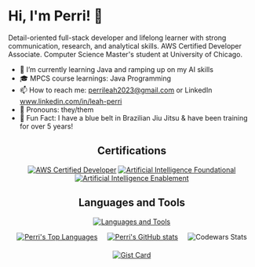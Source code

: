 # Hi, I'm Perri! 👋

Detail-oriented full-stack developer and lifelong learner with strong communication, research, and analytical skills. AWS Certified Developer Associate. Computer Science Master's student at University of Chicago.

- 🌱 I’m currently learning Java and ramping up on my AI skills
- 🎓 MPCS course learnings: Java Programming
- 📫 How to reach me: perrileah2023@gmail.com or LinkedIn www.linkedin.com/in/leah-perri
- 💚 Pronouns: they/them
- 🥋 Fun Fact: I have a blue belt in Brazilian Jiu Jitsu & have been training for over 5 years!

<div align="center">

## Certifications
[![AWS Certified Developer](https://images.credly.com/size/150x150/images/b9feab85-1a43-4f6c-99a5-631b88d5461b/image.png)](https://www.credly.com/badges/e0f9420a-e951-4ea8-9471-85e00bd27bf5/public_url)
[![Artificial Intelligence Foundational](https://images.credly.com/size/150x150/images/d87a14ce-7058-4b0d-a66d-d178a7658ba5/image.png)](https://www.credly.com/badges/6b40ee85-6e0a-41f6-8730-2eedeb168aa9/public_url)
[![Artificial Intelligence Enablement](https://images.credly.com/size/150x150/images/4bb166fe-3c14-486d-9bfa-4fd289f88e1f/image.png)](https://www.credly.com/badges/bb039274-becb-4a54-bdfe-b5ff10a47f85/public_url)

## Languages and Tools
[![Languages and Tools](https://skillicons.dev/icons?i=ruby,rails,js,react,ts,nextjs,py,django,postgres,html,css,aws,nodejs,docker)](https://skillicons.dev)

<div style="display: flex; justify-content: center; flex-wrap: wrap; gap: 20px;">
  <a href="https://github.com/perrileah/github-readme-stats">
    <img src="https://github-readme-stats.vercel.app/api/top-langs/?username=perrileah&layout=compact&size_weight=.5&count_weight=.5&hide=css,html,scss,shell,Dockerfile" alt="Perri's Top Languages" />
  </a>
  <a href="https://github.com/perrileah/github-readme-stats">
    <img src="https://github-readme-stats.vercel.app/api?username=perrileah&show=prs_merged,prs_merged_percentage&show_icons=true&include_all_commits=true&hide=stars,issues,contribs" alt="Perri's GitHub stats" />
  </a>
  <img src="https://github.r2v.ch/codewars?user=perrileah&top_languages=true" alt="Codewars Stats" />
  <a href="https://gist.github.com/perrileah/32a378ca7f939128a8abd827b75c2083">
    <img src="https://github-readme-stats.vercel.app/api/gist?id=32a378ca7f939128a8abd827b75c2083&show_owner=true" alt="Gist Card" />
  </a>
</div>

</div>
